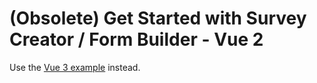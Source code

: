 # (Obsolete) Get Started with Survey Creator / Form Builder - Vue 2

Use the [Vue 3 example](../vue3/) instead.